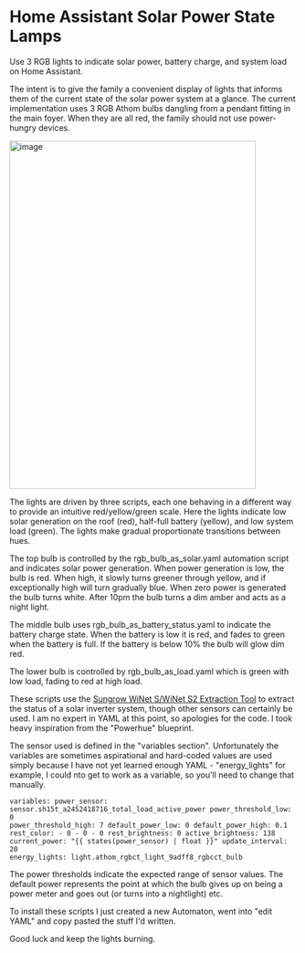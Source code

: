 # Home Assistant Solar Power State Lamps
Use 3 RGB lights to indicate solar power, battery charge, and system load on Home Assistant.

The intent is to give the family a convenient display of lights that informs them of the current state of the solar power system at a glance. The current implementation uses 3 RGB Athom bulbs dangling from a pendant fitting in the main foyer. When they are all red, the family should not use power-hungry devices.

<img width="431" height="610" alt="image" src="https://github.com/user-attachments/assets/aad38f4e-2907-4c5b-9de1-87e7fe5a7939" />

The lights are driven by three scripts, each one behaving in a different way to provide an intuitive red/yellow/green scale. Here the lights indicate low solar generation on the roof (red), half-full battery (yellow), and low system load (green). The lights make gradual proportionate transitions between hues.

The top bulb is controlled by the rgb_bulb_as_solar.yaml automation script and indicates solar power generation. When power generation is low, the bulb is red. When high, it slowly turns greener through yellow, and if exceptionally high will turn gradually blue. When zero power is generated the bulb turns white. After 10pm the bulb turns a dim amber and acts as a night light.

The middle bulb uses rgb_bulb_as_battery_status.yaml to indicate the battery charge state. When the battery is low it is red, and fades to green when the battery is full. If the battery is below 10% the bulb will glow dim red.

The lower bulb is controlled by rgb_bulb_as_load.yaml which is green with low load, fading to red at high load.

These scripts use the [Sungrow WiNet S/WiNet S2 Extraction Tool](http://homeassistant.local:8123/hassio/addon/b3e7ace5_winet-extractor/info) to extract the status of a solar inverter system, though other sensors can certainly be used. I am no expert in YAML at this point, so apologies for the code. I took heavy inspiration from the "Powerhue" blueprint.

The sensor used is defined in the "variables section". Unfortunately the variables are sometimes aspirational and hard-coded values are used simply because I have not yet learned enough YAML - "energy_lights" for example, I could nto get to work as a variable, so you'll need to change that manually.

<code>variables:
  power_sensor: sensor.sh15t_a2452418716_total_load_active_power
  power_threshold_low: 0
  power_threshold_high: 7
  default_power_low: 0
  default_power_high: 0.1
  rest_color:
    - 0
    - 0
    - 0
  rest_brightness: 0
  active_brightness: 138
  current_power: "{{ states(power_sensor) | float }}"
  update_interval: 20
  energy_lights: light.athom_rgbct_light_9adff8_rgbcct_bulb</code>

  The power thresholds indicate the expected range of sensor values. The default power represents the point at which the bulb gives up on being a power meter and goes out (or turns into a nightlight) etc.

  To install these scripts I just created a new Automaton, went into "edit YAML" and copy pasted the stuff I'd written.

  Good luck and keep the lights burning.
